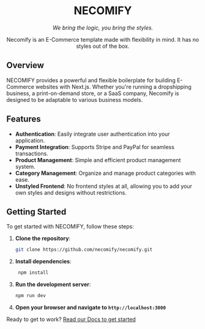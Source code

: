 <div align="center">
  <h1>NECOMIFY</h1>
  <i>We bring the logic, you bring the styles.</i>
  <p>Necomify is an E-Commerce template made with flexibility in mind. It has no styles out of the box.</p>
</div>

## Overview

NECOMIFY provides a powerful and flexible boilerplate for building E-Commerce websites with Next.js. Whether you're running a dropshipping business, a print-on-demand store, or a SaaS company, Necomify is designed to be adaptable to various business models.

## Features

- **Authentication**: Easily integrate user authentication into your application.
- **Payment Integration**: Supports Stripe and PayPal for seamless transactions.
- **Product Management**: Simple and efficient product management system.
- **Category Management**: Organize and manage product categories with ease.
- **Unstyled Frontend**: No frontend styles at all, allowing you to add your own styles and designs without restrictions.

## Getting Started

To get started with NECOMIFY, follow these steps:

1. **Clone the repository**:

   ```sh
   git clone https://github.com/necomify/necomify.git
   ```

2. **Install dependencies**:

   ```sh
    npm install
   ```

3. **Run the development server**:

   ```sh
   npm run dev
   ```

4. **Open your browser and navigate to `http://localhost:3000`**

Ready to get to work? [Read our Docs to get started](https://docs.necomify.com/)
